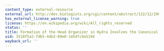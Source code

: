 ```yaml
---
content_type: external-resource
external_url: http://dev.biologists.org/cgi/content/abstract/132/12/2907
has_external_license_warning: true
license: https://en.wikipedia.org/wiki/All_rights_reserved
status: ''
title: Formation of the Head Organizer in Hydra Involves the Canonical Wnt Pathway
uid: 3518f5a2-fdb5-44b3-89e0-1454fc9a5194
wayback_url: ''
---
```


